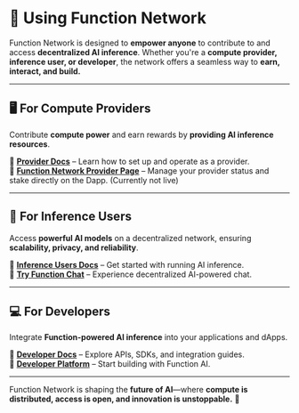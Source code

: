 # 🚀 Using Function Network

Function Network is designed to **empower anyone** to contribute to and access **decentralized AI inference**. Whether you're a **compute provider, inference user, or developer**, the network offers a seamless way to **earn, interact, and build.**

---

## 🖥️ **For Compute Providers**

Contribute **compute power** and earn rewards by **providing AI inference resources**.

📖 **[Provider Docs](/function-network/using-function-network/providers.md)** – Learn how to set up and operate as a provider.  
🔗 **[Function Network Provider Page](#)** – Manage your provider status and stake directly on the Dapp. (Currently not live)

---

## 🤖 **For Inference Users**

Access **powerful AI models** on a decentralized network, ensuring **scalability, privacy, and reliability**.

📖 **[Inference Users Docs](/function-network/using-function-network/inference.md)** – Get started with running AI inference.  
🔗 **[Try Function Chat](https://chat.function.network/)** – Experience decentralized AI-powered chat.

---

## 💻 **For Developers**

Integrate **Function-powered AI inference** into your applications and dApps.

📖 **[Developer Docs](/function-network/using-function-network/developers.md)** – Explore APIs, SDKs, and integration guides.  
🔗 **[Developer Platform](https://https://platform.function.network/)** – Start building with Function AI.

---

Function Network is shaping the **future of AI**—where **compute is distributed, access is open, and innovation is unstoppable.** 🚀

